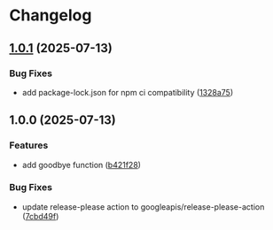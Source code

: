# Changelog

## [1.0.1](https://github.com/AlexeyPopovUA/npm-demo-release-please/compare/v1.0.0...v1.0.1) (2025-07-13)


### Bug Fixes

* add package-lock.json for npm ci compatibility ([1328a75](https://github.com/AlexeyPopovUA/npm-demo-release-please/commit/1328a75ab87c3809c6bfb02359faa1549585ce7a))

## 1.0.0 (2025-07-13)


### Features

* add goodbye function ([b421f28](https://github.com/AlexeyPopovUA/npm-demo-release-please/commit/b421f287dd173f3e10150caa38e9a1d2710c6635))


### Bug Fixes

* update release-please action to googleapis/release-please-action ([7cbd49f](https://github.com/AlexeyPopovUA/npm-demo-release-please/commit/7cbd49f06966bc0aba92a124b3602cb09f747d32))
